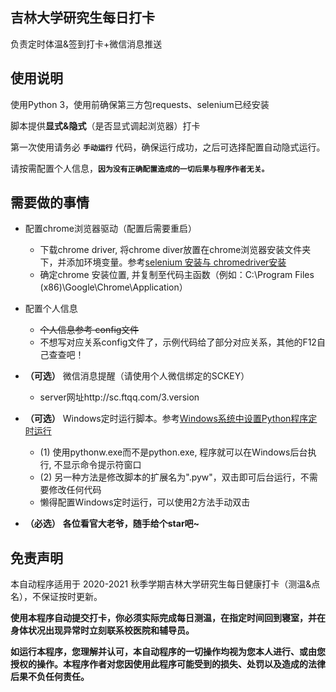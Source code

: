 ## 吉林大学研究生每日打卡
负责定时体温&签到打卡+微信消息推送

## 使用说明
使用Python 3，使用前确保第三方包requests、selenium已经安装  

脚本提供**显式&隐式**（是否显式调起浏览器）打卡  

第一次使用请务必 **`手动运行`** 代码，确保运行成功，之后可选择配置自动隐式运行。

请按需配置个人信息，**`因为没有正确配置造成的一切后果与程序作者无关。`**  

## 需要做的事情
* 配置chrome浏览器驱动（配置后需要重启）
  *  下载chrome driver, 将chrome diver放置在chrome浏览器安装文件夹下，并添加环境变量。参考[selenium 安装与 chromedriver安装](https://www.cnblogs.com/lfri/p/10542797.html)
  *  确定chrome 安装位置, 并复制至代码主函数（例如：C:\Program Files (x86)\Google\Chrome\Application）
  
* 配置个人信息
  * ~~个人信息参考 config文件~~
  * 不想写对应关系config文件了，示例代码给了部分对应关系，其他的F12自己查查吧！
  
* **（可选）** 微信消息提醒（请使用个人微信绑定的SCKEY）
  * server网址http://sc.ftqq.com/3.version

* **（可选）** Windows定时运行脚本。参考[Windows系统中设置Python程序定时运行](https://blog.csdn.net/xgxyxs/article/details/85045801)  
  *  (1)  使用pythonw.exe而不是python.exe, 程序就可以在Windows后台执行, 不显示命令提示符窗口
  *  (2)  另一种方法是修改脚本的扩展名为".pyw"，双击即可后台运行，不需要修改任何代码
  *   懒得配置Windows定时运行，可以使用2方法手动双击

* **（必选）** **各位看官大老爷，随手给个star吧~**

## 免责声明
本自动程序适用于 2020-2021 秋季学期吉林大学研究生每日健康打卡（测温&点名），不保证按时更新。 

**使用本程序自动提交打卡，你必须实际完成每日测温，在指定时间回到寝室，并在身体状况出现异常时立刻联系校医院和辅导员。**  

**如运行本程序，您理解并认可，本自动程序的一切操作均视为您本人进行、或由您授权的操作。本程序作者对您因使用此程序可能受到的损失、处罚以及造成的法律后果不负任何责任。**  
